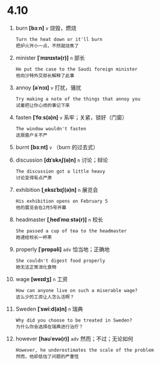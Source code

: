 # 4.10







1. burn **[bɜːn]** `v` 烧毁，燃烧
    ```
    Turn the heat down or it'll burn
    把炉火开小一点，不然就烧焦了
    ```

2. minister **[ˈmɪnɪstə(r)]** `n` 部长
    ```
    He put the case to the Saudi foreign minister
    他向沙特外交部长解释了此事
    ```

3. annoy **[əˈnɔɪ]** `v` 打扰，骚扰
    ```
    Try making a note of the things that annoy you
    试着把让你心烦的事记下来
    ```

4. fasten **[ˈfɑːs(ə)n]** `v` 系牢；关紧，锁好（门窗）
    ```
    The window wouldn't fasten
    这扇窗户关不严
    ```

5. burnt **[bɜːnt]** `v` （burn 的过去式）

6. discussion **[dɪˈskʌʃ(ə)n]** `n` 讨论；辩论
    ```
    The discussion got a little heavy
    讨论变得有点严肃
    ```

7. exhibition **[ˌeksɪˈbɪʃ(ə)n]** `n` 展览会
    ```
    His exhibition opens on February 5
    他的展览会在2月5号开幕
    ```

8. headmaster **[ˌhedˈmɑːstə(r)]** `n` 校长
    ```
    She passed a cup of tea to the headmaster
    她递给校长一杯茶
    ```

9. properly **[ˈprɒpəli]** `adv` 恰当地；正确地
    ```
    She couldn't digest food properly
    她无法正常消化食物
    ```

10. wage **[weɪdʒ]** `n` 工资
    ```
    How can anyone live on such a miserable wage?
    这么少的工资让人怎么活啊？
    ```

11. Sweden **[ˈswiːd(ə)n]** `n` 瑞典
    ```
    Why did you choose to be treated in Sweden?
    为什么你会选择在瑞典进行治疗？
    ```

12. however **[haʊˈevə(r)]** `adv` 然而；不过；无论如何
    ```
    However, he underestimates the scale of the problem
    然而，他却低估了问题的严重性
    ```
